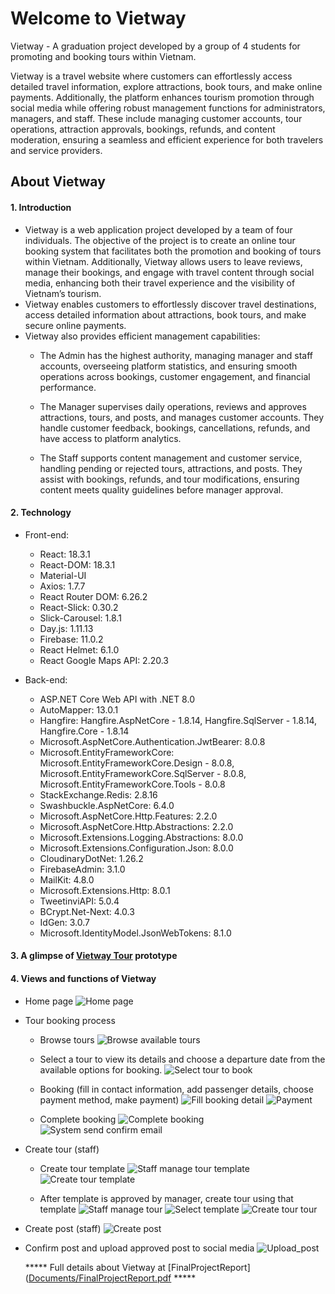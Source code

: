 # Welcome to Vietway
Vietway - A graduation project developed by a group of 4 students for promoting and booking tours within Vietnam.

Vietway is a travel website where customers can effortlessly access detailed travel information, explore attractions, book tours, and make online payments. Additionally, the platform enhances tourism promotion through social media while offering robust management functions for administrators, managers, and staff. These include managing customer accounts, tour operations, attraction approvals, bookings, refunds, and content moderation, ensuring a seamless and efficient experience for both travelers and service providers.

## About Vietway
#### 1. Introduction
- Vietway is a web application project developed by a team of four individuals. The objective of the project is to create an online tour booking system that facilitates both the promotion and booking of tours within Vietnam. Additionally, Vietway allows users to leave reviews, manage their bookings, and engage with travel content through social media, enhancing both their travel experience and the visibility of Vietnam’s tourism.
- Vietway enables customers to effortlessly discover travel destinations, access detailed information about attractions, book tours, and make secure online payments.
- Vietway also provides efficient management capabilities:
	+ The Admin has the highest authority, managing manager and staff accounts, overseeing platform statistics, and ensuring smooth operations across bookings, customer engagement, and financial performance.

	+ The Manager supervises daily operations, reviews and approves attractions, tours, and posts, and manages customer accounts. They handle customer feedback, bookings, cancellations, refunds, and have access to platform analytics.

	+ The Staff supports content management and customer service, handling pending or rejected tours, attractions, and posts. They assist with bookings, refunds, and tour modifications, ensuring content meets quality guidelines before manager approval.

#### 2. Technology
- Front-end:
	+ React: 18.3.1
	+ React-DOM: 18.3.1
	+ Material-UI 
	+ Axios: 1.7.7
	+ React Router DOM: 6.26.2
	+ React-Slick: 0.30.2
	+ Slick-Carousel: 1.8.1
	+ Day.js: 1.11.13
	+ Firebase: 11.0.2
	+ React Helmet: 6.1.0
	+ React Google Maps API: 2.20.3

- Back-end:
	+ ASP.NET Core Web API with .NET 8.0
	+ AutoMapper: 13.0.1
	+ Hangfire: Hangfire.AspNetCore - 1.8.14, Hangfire.SqlServer - 1.8.14, Hangfire.Core - 1.8.14
	+ Microsoft.AspNetCore.Authentication.JwtBearer: 8.0.8
	+ Microsoft.EntityFrameworkCore: Microsoft.EntityFrameworkCore.Design - 8.0.8, Microsoft.EntityFrameworkCore.SqlServer - 8.0.8, Microsoft.EntityFrameworkCore.Tools - 8.0.8
	+ StackExchange.Redis: 2.8.16
	+ Swashbuckle.AspNetCore: 6.4.0
	+ Microsoft.AspNetCore.Http.Features: 2.2.0
	+ Microsoft.AspNetCore.Http.Abstractions: 2.2.0
	+ Microsoft.Extensions.Logging.Abstractions: 8.0.0
	+ Microsoft.Extensions.Configuration.Json: 8.0.0
	+ CloudinaryDotNet: 1.26.2
	+ FirebaseAdmin: 3.1.0
	+ MailKit: 4.8.0
	+ Microsoft.Extensions.Http: 8.0.1
	+ TweetinviAPI: 5.0.4
	+ BCrypt.Net-Next: 4.0.3
	+ IdGen: 3.0.7
	+ Microsoft.IdentityModel.JsonWebTokens: 8.1.0

#### 3. A glimpse of [Vietway Tour](https://www.figma.com/design/nwCQ8S4gh4CCeOStav8zUp/Vietway-Tour?node-id=5-447&t=EuMPqyZVxehIb0Wf-1) prototype

#### 4. Views and functions of Vietway
- Home page
![Home page](/Images/Home_page.png "home page")


- Tour booking process
	+ Browse tours
![Browse available tours](/Images/Browse_tours.png "browse tours")


	+ Select a tour to view its details and choose a departure date from the available options for booking.
![Select tour to book](/Images/Select_tours.png "select tour")

	+ Booking (fill in contact information, add passenger details, choose payment method, make payment)
![Fill booking detail](/Images/Book_tours.png "fill booking detail")
![Payment](/Images/Make_payment.png "payment")

	+ Complete booking
![Complete booking](/Images/Complete_booking.png "complete booking")
![System send confirm email](/Images/Confirm_email.png "confirm email")


- Create tour (staff)
	+ Create tour template
![Staff manage tour template](/Images/Staff_template.png "Staff manage template")
![Create tour template](/Images/Create_template.png "Create tour template")

	+ After template is approved by manager, create tour using that template
![Staff manage tour](/Images/Staff_tour.png "Staff manage tour")
![Select template](/Images/Staff_approved_template.png "Staff manage tour")
![Create tour tour](/Images/Create_tour.png "Create tour")

- Create post (staff)
![Create post](/Images/Create_post.png "create post")


- Confirm post and upload approved post to social media
![Upload_post](/Images/Upload_post.png "upload_post")


	***** Full details about Vietway at [FinalProjectReport]([Documents/FinalProjectReport.pdf](https://github.com/CapstoneProject-FA24/.github/blob/main/profile/Documents/FinalProjectReport.pdf) *****
